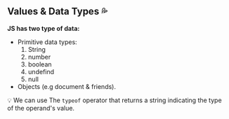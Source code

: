 ## Values & Data Types :sweat_drops:
**JS has two type of data:**
- Primitive data types:
    1. String
    2. number
    3. boolean
    4. undefind
    5. null  
- Objects (e.g document & friends).
  
💡 We can use The `typeof` operator that returns a string indicating the type of the operand's value.
  
  

